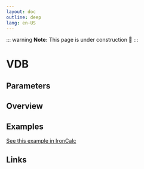 ```yaml
---
layout: doc
outline: deep
lang: en-US
---
```


::: warning
**Note:** This page is under construction 🚧
:::

# VDB

## Parameters

## Overview

## Examples

[See this example in IronCalc](https://app.ironcalc.com/?filename=vdb)

## Links
